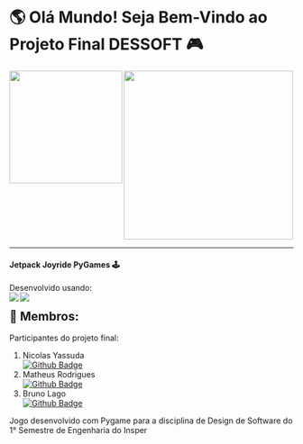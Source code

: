 
# 🌎 Olá Mundo! Seja Bem-Vindo ao Projeto Final DESSOFT 🎮

<img align= "left" src="https://img.shields.io/github/repo-size/matheusRodrigues7/ProjetoFinal_DESSOFT?style=for-the-badge" width="200"/>
<img align= "center" src=https://thumbs.gfycat.com/PrestigiousRawAnnashummingbird-max-1mb.gif width="300">

----
#### Jetpack Joyride PyGames 🕹️

Desenvolvido usando:  
<img align= "left" src="https://img.shields.io/badge/Visual_Studio_Code-0078D4?style=for-the-badge&logo=visual%20studio%20code&logoColor=white"/>
<img align= "left" src="https://img.shields.io/badge/Python-3776AB?style=for-the-badge&logo=python&logoColor=white" />  

## 🤝 Membros:
Participantes do projeto final:

1. Nicolas Yassuda  
[![Github Badge](https://img.shields.io/badge/-Github-000?style=flat-square&logo=Github&logoColor=white&link=https://github.com/nicolasyassuda)](https://github.com/nicolasyassuda)
2. Matheus Rodrigues  
[![Github Badge](https://img.shields.io/badge/-Github-000?style=flat-square&logo=Github&logoColor=white&link=https://github.com/matheusRodrigues7)](https://github.com/matheusRodrigues7)
3. Bruno Lago  
[![Github Badge](https://img.shields.io/badge/-Github-000?style=flat-square&logo=Github&logoColor=white&link=https://github.com/Lag0)](https://github.com/Lag0)

Jogo desenvolvido com Pygame para a disciplina de Design de Software do 1° Semestre de Engenharia do Insper
